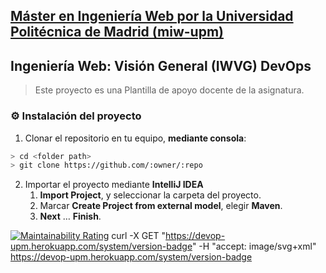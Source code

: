 ## [Máster en Ingeniería Web por la Universidad Politécnica de Madrid (miw-upm)](http://miw.etsisi.upm.es)
## Ingeniería Web: Visión General (IWVG) DevOps
> Este proyecto es una Plantilla de apoyo docente de la asignatura.

### :gear: Instalación del proyecto
1. Clonar el repositorio en tu equipo, **mediante consola**:
```sh
> cd <folder path>
> git clone https://github.com/:owner/:repo
```
2. Importar el proyecto mediante **IntelliJ IDEA**
   1. **Import Project**, y seleccionar la carpeta del proyecto.
   1. Marcar **Create Project from external model**, elegir **Maven**.
   1. **Next** … **Finish**.

[![Maintainability Rating](https://sonarcloud.io/api/project_badges/measure?project=karimbasly_devop&metric=sqale_rating)](https://sonarcloud.io/dashboard?id=karimbasly_devop)
 curl -X GET "https://devop-upm.herokuapp.com/system/version-badge" -H  "accept: image/svg+xml" https://devop-upm.herokuapp.com/system/version-badge
